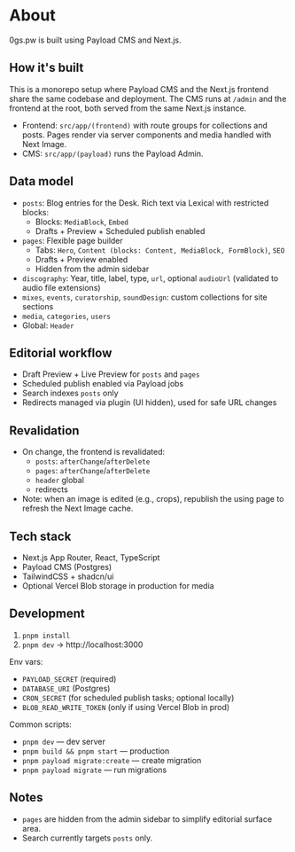 # About

0gs.pw is built using Payload CMS and Next.js. 

## How it's built

This is a monorepo setup where Payload CMS and the Next.js frontend share the same codebase and deployment. The CMS runs at `/admin` and the frontend at the root, both served from the same Next.js instance.

- Frontend: `src/app/(frontend)` with route groups for collections and posts. Pages render via server components and media handled with Next Image.
- CMS: `src/app/(payload)` runs the Payload Admin.

## Data model

- `posts`: Blog entries for the Desk. Rich text via Lexical with restricted blocks:
  - Blocks: `MediaBlock`, `Embed`
  - Drafts + Preview + Scheduled publish enabled
- `pages`: Flexible page builder
  - Tabs: `Hero`, `Content (blocks: Content, MediaBlock, FormBlock)`, `SEO`
  - Drafts + Preview enabled
  - Hidden from the admin sidebar
- `discography`: Year, title, label, type, `url`, optional `audioUrl` (validated to audio file extensions)
- `mixes`, `events`, `curatorship`, `soundDesign`: custom collections for site sections
- `media`, `categories`, `users`
- Global: `Header`

## Editorial workflow

- Draft Preview + Live Preview for `posts` and `pages`
- Scheduled publish enabled via Payload jobs
- Search indexes `posts` only
- Redirects managed via plugin (UI hidden), used for safe URL changes

## Revalidation

- On change, the frontend is revalidated:
  - `posts`: `afterChange`/`afterDelete`
  - `pages`: `afterChange`/`afterDelete`
  - `header` global
  - redirects
- Note: when an image is edited (e.g., crops), republish the using page to refresh the Next Image cache.

## Tech stack

- Next.js App Router, React, TypeScript
- Payload CMS (Postgres)
- TailwindCSS + shadcn/ui
- Optional Vercel Blob storage in production for media

## Development

1. `pnpm install`
2. `pnpm dev` → http://localhost:3000

Env vars:
- `PAYLOAD_SECRET` (required)
- `DATABASE_URI` (Postgres)
- `CRON_SECRET` (for scheduled publish tasks; optional locally)
- `BLOB_READ_WRITE_TOKEN` (only if using Vercel Blob in prod)

Common scripts:
- `pnpm dev` — dev server
- `pnpm build && pnpm start` — production
- `pnpm payload migrate:create` — create migration
- `pnpm payload migrate` — run migrations

## Notes

- `pages` are hidden from the admin sidebar to simplify editorial surface area.
- Search currently targets `posts` only.

